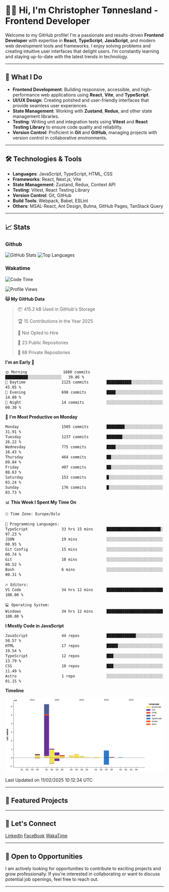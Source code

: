 
# 👨‍💻 Hi, I'm Christopher Tønnesland - Frontend Developer

Welcome to my GitHub profile! I'm a passionate and results-driven **Frontend Developer** with expertise in **React**, **TypeScript**, **JavaScript**, and modern web development tools and frameworks. I enjoy solving problems and creating intuitive user interfaces that delight users. I’m constantly learning and staying up-to-date with the latest trends in technology.

---

## 🌟 What I Do

- **Frontend Development**: Building responsive, accessible, and high-performance web applications using **React**, **Vite**, and **TypeScript**.
- **UI/UX Design**: Creating polished and user-friendly interfaces that provide seamless user experiences.
- **State Management**: Working with **Zustand**, **Redux**, and other state management libraries.
- **Testing**: Writing unit and integration tests using **Vitest** and **React Testing Library** to ensure code quality and reliability.
- **Version Control**: Proficient in **Git** and **GitHub**, managing projects with version control in collaborative environments.

---

## 🛠 Technologies & Tools

- **Languages**: JavaScript, TypeScript, HTML, CSS
- **Frameworks**: React, Next.js, Vite
- **State Management**: Zustand, Redux, Context API
- **Testing**: Vitest, React Testing Library
- **Version Control**: Git, GitHub
- **Build Tools**: Webpack, Babel, ESLint
- **Others**: MSAL-React, Ant Design, Bulma, GitHub Pages, TanStack Query

---

## 📈 Stats

### Github

![GitHub Stats](https://github-readme-stats.vercel.app/api?username=christonn93&layout=compact&show_icons=true&theme=dark)
![Top Languages](https://github-readme-stats.vercel.app/api/top-langs/?username=christonn93&layout=compact&show_icons=true&theme=dark)

### Wakatime
<!--START_SECTION:waka-->
![Code Time](http://img.shields.io/badge/Code%20Time-995%20hrs%2057%20mins-blue)

![Profile Views](http://img.shields.io/badge/Profile%20Views-35-blue)

**🐱 My GitHub Data** 

> 📦 415.2 kB Used in GitHub's Storage 
 > 
> 🏆 15 Contributions in the Year 2025
 > 
> 🚫 Not Opted to Hire
 > 
> 📜 23 Public Repositories 
 > 
> 🔑 68 Private Repositories 
 > 
**I'm an Early 🐤** 

```text
🌞 Morning                1880 commits        ██████████░░░░░░░░░░░░░░░   39.86 % 
🌆 Daytime                2125 commits        ███████████░░░░░░░░░░░░░░   45.05 % 
🌃 Evening                698 commits         ████░░░░░░░░░░░░░░░░░░░░░   14.80 % 
🌙 Night                  14 commits          ░░░░░░░░░░░░░░░░░░░░░░░░░   00.30 % 
```
📅 **I'm Most Productive on Monday** 

```text
Monday                   1505 commits        ████████░░░░░░░░░░░░░░░░░   31.91 % 
Tuesday                  1237 commits        ███████░░░░░░░░░░░░░░░░░░   26.22 % 
Wednesday                775 commits         ████░░░░░░░░░░░░░░░░░░░░░   16.43 % 
Thursday                 464 commits         ██░░░░░░░░░░░░░░░░░░░░░░░   09.84 % 
Friday                   407 commits         ██░░░░░░░░░░░░░░░░░░░░░░░   08.63 % 
Saturday                 153 commits         █░░░░░░░░░░░░░░░░░░░░░░░░   03.24 % 
Sunday                   176 commits         █░░░░░░░░░░░░░░░░░░░░░░░░   03.73 % 
```


📊 **This Week I Spent My Time On** 

```text
🕑︎ Time Zone: Europe/Oslo

💬 Programming Languages: 
TypeScript               33 hrs 15 mins      ████████████████████████░   97.23 % 
JSON                     19 mins             ░░░░░░░░░░░░░░░░░░░░░░░░░   00.95 % 
Git Config               15 mins             ░░░░░░░░░░░░░░░░░░░░░░░░░   00.74 % 
Git                      10 mins             ░░░░░░░░░░░░░░░░░░░░░░░░░   00.52 % 
Bash                     6 mins              ░░░░░░░░░░░░░░░░░░░░░░░░░   00.31 % 

🔥 Editors: 
VS Code                  34 hrs 12 mins      █████████████████████████   100.00 % 

💻 Operating System: 
Windows                  34 hrs 12 mins      █████████████████████████   100.00 % 
```

**I Mostly Code in JavaScript** 

```text
JavaScript               44 repos            █████████████░░░░░░░░░░░░   50.57 % 
HTML                     17 repos            █████░░░░░░░░░░░░░░░░░░░░   19.54 % 
TypeScript               12 repos            ███░░░░░░░░░░░░░░░░░░░░░░   13.79 % 
CSS                      10 repos            ███░░░░░░░░░░░░░░░░░░░░░░   11.49 % 
Astro                    1 repo              ░░░░░░░░░░░░░░░░░░░░░░░░░   01.15 % 
```



**Timeline**

![Lines of Code chart](https://raw.githubusercontent.com/Christonn93/Christonn93/main/assets/bar_graph.png)


 Last Updated on 11/02/2025 10:12:34 UTC
<!--END_SECTION:waka-->
---

## 🚀 Featured Projects

---

## 💬 Let's Connect

[LinkedIn]()
[FaceBook]()
[WakaTime](https://wakatime.com/@Christonn93)

---

## 💼 Open to Opportunities

I am actively looking for opportunities to contribute to exciting projects and grow professionally. If you're interested in collaborating or want to discuss potential job openings, feel free to reach out.

---

